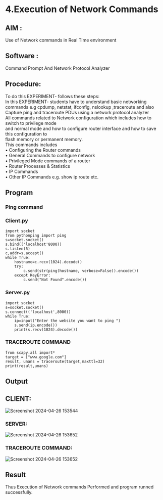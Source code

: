 # 4.Execution of Network Commands
## AIM :
Use of Network commands in Real Time environment
## Software :
Command Prompt And Network Protocol Analyzer
## Procedure: 
To do this EXPERIMENT- follows these steps:
<BR>
In this EXPERIMENT- students have to understand basic networking commands e.g cpdump, netstat, ifconfig, nslookup ,traceroute and also Capture ping and traceroute PDUs using a network protocol analyzer 
<BR>
All commands related to Network configuration which includes how to switch to privilege mode
<BR>
and normal mode and how to configure router interface and how to save this configuration to
<BR>
flash memory or permanent memory.
<BR>
This commands includes
<BR>
• Configuring the Router commands
<BR>
• General Commands to configure network
<BR>
• Privileged Mode commands of a router 
<BR>
• Router Processes & Statistics
<BR>
• IP Commands
<BR>
• Other IP Commands e.g. show ip route etc.
<BR>
## Program
### Ping command
### Client.py
```
import socket 
from pythonping import ping 
s=socket.socket() 
s.bind(('localhost'8000)) 
s.listen(5) 
c,addr=s.accept() 
while True: 
    hostname=c.recv(1024).decode() 
    try: 
        c.send(str(ping(hostname, verbose=False)).encode()) 
    except KeyError: 
        c.send("Not Found".encode())
```
### Server.py
```
import socket 
s=socket.socket() 
s.connect(('localhost',8000)) 
while True: 
    ip=input("Enter the website you want to ping ") 
    s.send(ip.encode()) 
    print(s.recv(1024).decode())
```
### TRACEROUTE COMMAND
```
from scapy.all import* 
target = ["www.google.com"] 
result, unans = traceroute(target,maxttl=32) 
print(result,unans)
```
## Output
## CLIENT:
![Screenshot 2024-04-26 153544](https://github.com/ligneshwar/4.Execution_of_NetworkCommends/assets/149365037/cced15e6-64fb-4d29-b4f0-a29e2c17bed7)

### SERVER:
![Screenshot 2024-04-26 153652](https://github.com/ligneshwar/4.Execution_of_NetworkCommends/assets/149365037/9e5c09ec-133a-458c-8a07-00c40298a11b)

### TRACEROUTE COMMAND:
![Screenshot 2024-04-26 153652](https://github.com/ligneshwar/4.Execution_of_NetworkCommends/assets/149365037/50e43a8a-421c-4e5c-b214-ff56f70f797f)

## Result
Thus Execution of Network commands Performed and program runned successfully. 
